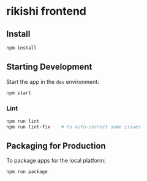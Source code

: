 # rikishi frontend

## Install

```bash
npm install
```

## Starting Development

Start the app in the `dev` environment:

```bash
npm start
```

### Lint

```bash
npm run lint
npm run lint-fix    # to auto-correct some issues
```

## Packaging for Production

To package apps for the local platform:

```bash
npm run package
```
